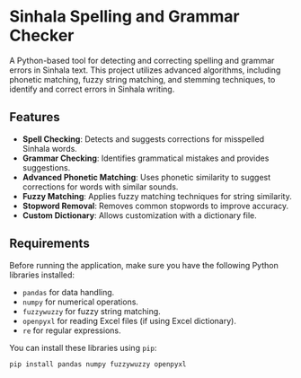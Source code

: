 # Sinhala Spelling and Grammar Checker

A Python-based tool for detecting and correcting spelling and grammar errors in Sinhala text. This project utilizes advanced algorithms, including phonetic matching, fuzzy string matching, and stemming techniques, to identify and correct errors in Sinhala writing.

## Features
- **Spell Checking**: Detects and suggests corrections for misspelled Sinhala words.
- **Grammar Checking**: Identifies grammatical mistakes and provides suggestions.
- **Advanced Phonetic Matching**: Uses phonetic similarity to suggest corrections for words with similar sounds.
- **Fuzzy Matching**: Applies fuzzy matching techniques for string similarity.
- **Stopword Removal**: Removes common stopwords to improve accuracy.
- **Custom Dictionary**: Allows customization with a dictionary file.

## Requirements

Before running the application, make sure you have the following Python libraries installed:

- `pandas` for data handling.
- `numpy` for numerical operations.
- `fuzzywuzzy` for fuzzy string matching.
- `openpyxl` for reading Excel files (if using Excel dictionary).
- `re` for regular expressions.

You can install these libraries using `pip`:

```bash
pip install pandas numpy fuzzywuzzy openpyxl
